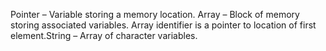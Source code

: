  Pointer – Variable storing a memory location. Array – Block of memory storing associated variables. Array identifier is a pointer to location of first element.String – Array of character variables.
